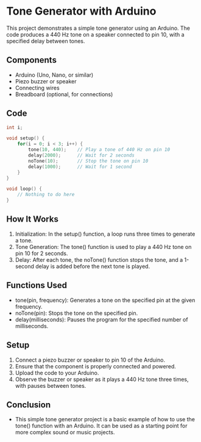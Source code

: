 # Tone Generator with Arduino

This project demonstrates a simple tone generator using an Arduino. The code produces a 440 Hz tone on a speaker connected to pin 10, with a specified delay between tones.

## Components

- Arduino (Uno, Nano, or similar)
- Piezo buzzer or speaker
- Connecting wires
- Breadboard (optional, for connections)

## Code

```cpp
int i;

void setup() {
    for(i = 0; i < 3; i++) {
        tone(10, 440);    // Play a tone of 440 Hz on pin 10
        delay(2000);      // Wait for 2 seconds
        noTone(10);       // Stop the tone on pin 10
        delay(1000);      // Wait for 1 second
    }
}

void loop() {
    // Nothing to do here
}
```

## How It Works

1. Initialization: In the setup() function, a loop runs three times to generate a tone.
2. Tone Generation: The tone() function is used to play a 440 Hz tone on pin 10 for 2 seconds.
3. Delay: After each tone, the noTone() function stops the tone, and a 1-second delay is added before the next tone is played.

## Functions Used

- tone(pin, frequency): Generates a tone on the specified pin at the given frequency.
- noTone(pin): Stops the tone on the specified pin.
- delay(milliseconds): Pauses the program for the specified number of milliseconds.

## Setup

1. Connect a piezo buzzer or speaker to pin 10 of the Arduino.
2. Ensure that the component is properly connected and powered.
3. Upload the code to your Arduino.
4. Observe the buzzer or speaker as it plays a 440 Hz tone three times, with pauses between tones.

## Conclusion
- This simple tone generator project is a basic example of how to use the tone() function with an Arduino. It can be used as a starting point for more complex sound or music projects.